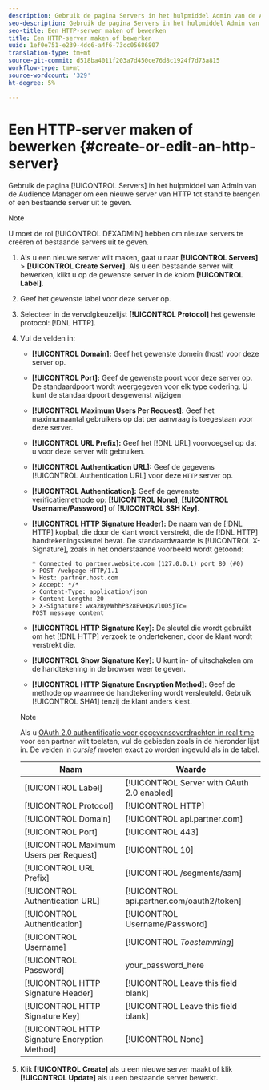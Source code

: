 ```yaml
---
description: Gebruik de pagina Servers in het hulpmiddel Admin van de Audience Manager om een nieuwe server van HTTP tot stand te brengen of een bestaande server uit te geven.
seo-description: Gebruik de pagina Servers in het hulpmiddel Admin van de Audience Manager om een nieuwe server van HTTP tot stand te brengen of een bestaande server uit te geven.
seo-title: Een HTTP-server maken of bewerken
title: Een HTTP-server maken of bewerken
uuid: 1ef0e751-e239-4dc6-a4f6-73cc05686807
translation-type: tm+mt
source-git-commit: d518ba4011f203a7d450ce76d8c1924f7d73a815
workflow-type: tm+mt
source-wordcount: '329'
ht-degree: 5%

---
```



# Een HTTP-server maken of bewerken {#create-or-edit-an-http-server}

Gebruik de pagina [!UICONTROL Servers] in het hulpmiddel van Admin van de Audience Manager om een nieuwe server van HTTP tot stand te brengen of een bestaande server uit te geven.

>[!NOTE]
>
>U moet de rol [!UICONTROL DEXADMIN] hebben om nieuwe servers te creëren of bestaande servers uit te geven.

1. Als u een nieuwe server wilt maken, gaat u naar **[!UICONTROL Servers]** > **[!UICONTROL Create Server]**. Als u een bestaande server wilt bewerken, klikt u op de gewenste server in de kolom **[!UICONTROL Label]**.
1. Geef het gewenste label voor deze server op.
1. Selecteer in de vervolgkeuzelijst **[!UICONTROL Protocol]** het gewenste protocol: [!DNL HTTP].
1. Vul de velden in:

   * **[!UICONTROL Domain]:** Geef het gewenste domein (host) voor deze server op.
   * **[!UICONTROL Port]:** Geef de gewenste poort voor deze server op. De standaardpoort wordt weergegeven voor elk type codering. U kunt de standaardpoort desgewenst wijzigen
   * **[!UICONTROL Maximum Users Per Request]:** Geef het maximumaantal gebruikers op dat per aanvraag is toegestaan voor deze server.
   * **[!UICONTROL URL Prefix]:** Geef het  [!DNL URL] voorvoegsel op dat u voor deze server wilt gebruiken.
   * **[!UICONTROL Authentication URL]:** Geef de gegevens  [!UICONTROL Authentication URL] voor deze  `HTTP` server op.
   * **[!UICONTROL Authentication]:** Geef de gewenste verificatiemethode op:  **[!UICONTROL None]**,  **[!UICONTROL Username/Password]** of  **[!UICONTROL SSH Key]**.
   * **[!UICONTROL HTTP Signature Header]:** De naam van de  [!DNL HTTP] kopbal, die door de klant wordt verstrekt, die de  [!DNL HTTP] handtekeningssleutel bevat. De standaardwaarde is [!UICONTROL X-Signature], zoals in het onderstaande voorbeeld wordt getoond:

      ```
      * Connected to partner.website.com (127.0.0.1) port 80 (#0)
      > POST /webpage HTTP/1.1
      > Host: partner.host.com
      > Accept: */*
      > Content-Type: application/json
      > Content-Length: 20
      > X-Signature: wxa2ByMWhhP328EvHQsVlOD5jTc=
      POST message content
      ```

   * **[!UICONTROL HTTP Signature Key]:** De sleutel die wordt gebruikt om het  [!DNL HTTP] verzoek te ondertekenen, door de klant wordt verstrekt die.
   * **[!UICONTROL Show Signature Key]:** U kunt in- of uitschakelen om de handtekening in de browser weer te geven.
   * **[!UICONTROL HTTP Signature Encryption Method]:** Geef de methode op waarmee de handtekening wordt versleuteld. Gebruik [!UICONTROL SHA1] tenzij de klant anders kiest.

   >[!NOTE]
   >
   >Als u [OAuth 2.0 authentificatie voor gegevensoverdrachten in real time](https://docs.adobe.com/help/en/audience-manager/user-guide/implemenation-integration-guides/receiving-audience-data/real-time-outbound-transfers/oauth-in-outbound-transfers.html) voor een partner wilt toelaten, vul de gebieden zoals in de hieronder lijst in. De velden in *cursief* moeten exact zo worden ingevuld als in de tabel.

   | Naam | Waarde |
   |---|---|
   | [!UICONTROL Label] | [!UICONTROL Server with OAuth 2.0 enabled] |
   | [!UICONTROL Protocol] | [!UICONTROL HTTP] |
   | [!UICONTROL Domain] | [!UICONTROL api.partner.com] |
   | [!UICONTROL Port] | [!UICONTROL 443] |
   | [!UICONTROL Maximum Users per Request] | [!UICONTROL 10] |
   | [!UICONTROL URL Prefix] | [!UICONTROL /segments/aam] |
   | [!UICONTROL Authentication URL] | [!UICONTROL api.partner.com/oauth2/token] |
   | [!UICONTROL Authentication] | [!UICONTROL Username/Password] |
   | [!UICONTROL Username] | [!UICONTROL *Toestemming*] |
   | [!UICONTROL Password] | your_password_here |
   | [!UICONTROL HTTP Signature Header] | [!UICONTROL Leave this field blank] |
   | [!UICONTROL HTTP Signature Key] | [!UICONTROL Leave this field blank] |
   | [!UICONTROL HTTP Signature Encryption Method] | [!UICONTROL None] |

1. Klik **[!UICONTROL Create]** als u een nieuwe server maakt of klik **[!UICONTROL Update]** als u een bestaande server bewerkt.
